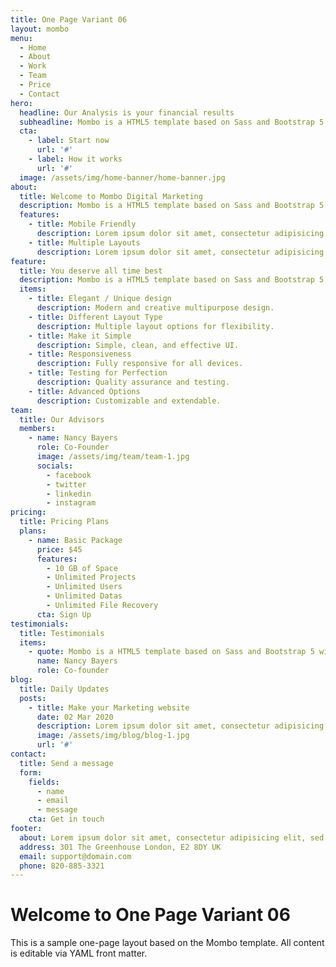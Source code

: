 ```yaml
---
title: One Page Variant 06
layout: mombo
menu:
  - Home
  - About
  - Work
  - Team
  - Price
  - Contact
hero:
  headline: Our Analysis is your financial results
  subheadline: Mombo is a HTML5 template based on Sass and Bootstrap 5 with modern and creative multipurpose design you can use it as a startups.
  cta:
    - label: Start now
      url: '#'
    - label: How it works
      url: '#'
  image: /assets/img/home-banner/home-banner.jpg
about:
  title: Welcome to Mombo Digital Marketing
  description: Mombo is a HTML5 template based on Sass and Bootstrap 5 with modern and creative multipurpose design you can use it as a startups. Ut enim ad minim veniam.
  features:
    - title: Mobile Friendly
      description: Lorem ipsum dolor sit amet, consectetur adipisicing.
    - title: Multiple Layouts
      description: Lorem ipsum dolor sit amet, consectetur adipisicing.
feature:
  title: You deserve all time best
  description: Mombo is a HTML5 template based on Sass and Bootstrap 5 with modern and creative multipurpose design you can use it as a startups.
  items:
    - title: Elegant / Unique design
      description: Modern and creative multipurpose design.
    - title: Different Layout Type
      description: Multiple layout options for flexibility.
    - title: Make it Simple
      description: Simple, clean, and effective UI.
    - title: Responsiveness
      description: Fully responsive for all devices.
    - title: Testing for Perfection
      description: Quality assurance and testing.
    - title: Advanced Options
      description: Customizable and extendable.
team:
  title: Our Advisors
  members:
    - name: Nancy Bayers
      role: Co-Founder
      image: /assets/img/team/team-1.jpg
      socials:
        - facebook
        - twitter
        - linkedin
        - instagram
pricing:
  title: Pricing Plans
  plans:
    - name: Basic Package
      price: $45
      features:
        - 10 GB of Space
        - Unlimited Projects
        - Unlimited Users
        - Unlimited Datas
        - Unlimited File Recovery
      cta: Sign Up
testimonials:
  title: Testimonials
  items:
    - quote: Mombo is a HTML5 template based on Sass and Bootstrap 5 with modern and creative multipurpose design you can use.
      name: Nancy Bayers
      role: Co-founder
blog:
  title: Daily Updates
  posts:
    - title: Make your Marketing website
      date: 02 Mar 2020
      description: Lorem ipsum dolor sit amet, consectetur adipisicing elit.
      image: /assets/img/blog/blog-1.jpg
      url: '#'
contact:
  title: Send a message
  form:
    fields:
      - name
      - email
      - message
    cta: Get in touch
footer:
  about: Lorem ipsum dolor sit amet, consectetur adipisicing elit, sed do eiusmod.
  address: 301 The Greenhouse London, E2 8DY UK
  email: support@domain.com
  phone: 820-885-3321
---
```


# Welcome to One Page Variant 06

This is a sample one-page layout based on the Mombo template. All content is editable via YAML front matter.
